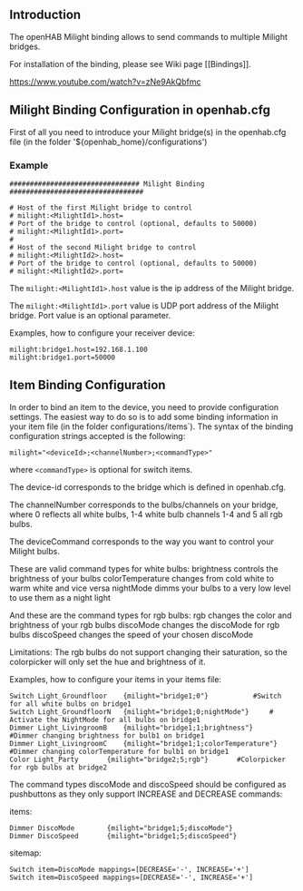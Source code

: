 ## Introduction

The openHAB Milight binding allows to send commands to multiple Milight bridges.

For installation of the binding, please see Wiki page [[Bindings]].

https://www.youtube.com/watch?v=zNe9AkQbfmc

## Milight Binding Configuration in openhab.cfg

First of all you need to introduce your Milight bridge(s) in the openhab.cfg file (in the folder '${openhab_home}/configurations')

### Example

    ################################ Milight Binding #################################
    
    # Host of the first Milight bridge to control 
    # milight:<MilightId1>.host=
    # Port of the bridge to control (optional, defaults to 50000)
    # milight:<MilightId1>.port=
    #
    # Host of the second Milight bridge to control 
    # milight:<MilightId2>.host=
    # Port of the bridge to control (optional, defaults to 50000)
    # milight:<MilightId2>.port=

The `milight:<MilightId1>.host` value is the ip address of the Milight bridge.

The `milight:<MilightId1>.port` value is UDP port address of the Milight bridge. Port value is an optional parameter.

Examples, how to configure your receiver device:

    milight:bridge1.host=192.168.1.100
    milight:bridge1.port=50000

## Item Binding Configuration

In order to bind an item to the device, you need to provide configuration settings. The easiest way to do so is to add some binding information in your item file (in the folder configurations/items`). The syntax of the binding configuration strings accepted is the following:

    milight="<deviceId>;<channelNumber>;<commandType>"
where `<commandType>` is optional for switch items.

The device-id corresponds to the bridge which is defined in openhab.cfg.

The channelNumber corresponds to the bulbs/channels on your bridge, where 0 reflects all white bulbs, 1-4 white bulb channels 1-4 and 5 all rgb bulbs.

The deviceCommand corresponds to the way you want to control your Milight bulbs.

These are valid command types for white bulbs:
    brightness		controls the brightness of your bulbs
    colorTemperature	changes from cold white to warm white and vice versa
    nightMode		dimms your bulbs to a very low level to use them as a night light

And these are the command types for rgb bulbs:
    rgb			changes the color and brightness of your rgb bulbs
    discoMode		changes the discoMode for rgb bulbs
    discoSpeed		changes the speed of your chosen discoMode

Limitations:
The rgb bulbs do not support changing their saturation, so the colorpicker will only set the hue and brightness of it.

Examples, how to configure your items in your items file:

    Switch Light_Groundfloor 	{milight="bridge1;0"}			#Switch for all white bulbs on bridge1
    Switch Light_GroundfloorN	{milight="bridge1;0;nightMode"}		# Activate the NightMode for all bulbs on bridge1
    Dimmer Light_LivingroomB 	{milight="bridge1;1;brightness"}	#Dimmer changing brightness for bulb1 on bridge1
    Dimmer Light_LivingroomC 	{milight="bridge1;1;colorTemperature"}	#Dimmer changing colorTemperature for bulb1 on bridge1
    Color Light_Party		{milight="bridge2;5;rgb"}		#Colorpicker for rgb bulbs at bridge2

The command types discoMode and discoSpeed should be configured as pushbuttons as they only support INCREASE and DECREASE commands:

items:

    Dimmer DiscoMode		{milight="bridge1;5;discoMode"}
    Dimmer DiscoSpeed		{milight="bridge1;5;discoSpeed"}
    
sitemap:

    Switch item=DiscoMode mappings=[DECREASE='-', INCREASE='+']
    Switch item=DiscoSpeed mappings=[DECREASE='-', INCREASE='+']